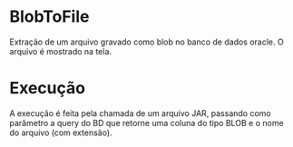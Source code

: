 # BlobToFile
Extração de um arquivo gravado como blob no banco de dados oracle. O arquivo é mostrado na tela.

# Execução
A execução é feita pela chamada de um arquivo JAR, passando como parâmetro a query do BD que retorne uma coluna do tipo BLOB e o nome do arquivo (com extensão).
